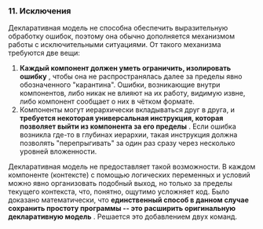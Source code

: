 ### 11. Исключения

Декларативная модель не способна обеспечить выразительную обработку ошибок, поэтому она обычно дополняется механизмом работы с исключительными ситуациями. От такого механизма требуются две вещи:

1) **Каждый компонент должен уметь ограничить, изолировать ошибку** , чтобы она не распространялась далее за пределы явно обозначенного "карантина". Ошибки, возникающие внутри компонентов, либо никак не влияют на их работу, видимую извне, либо компонент сообщает о них в чётком формате.
2) Компоненты могут иерархически вкладываться друг в друга, и  **требуется некоторая универсальная инструкция, которая позволяет выйти из компонента за его пределы** . Если ошибка возникла где-то в глубинах иерархии, такая инструкция должна позволять "перепрыгивать" за один раз сразу через несколько уровней вложенности.

Декларативная модель не предоставляет такой возможности. В каждом компоненте (контексте) с помощью логических переменных и условий можно явно организовать подобный выход, но только за пределы текущего контекста, что, понятно, ощутимо усложняет код. Было доказано математически, что  **единственный способ в данном случае сохранить простоту программы -- это расширить оригинальную декларативную модель** . Решается это добавлением двух команд.
